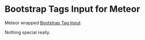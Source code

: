 # Bootstrap Tags Input for Meteor

Meteor wrapped [Bootstrap Tag Input](https://github.com/timschlechter/bootstrap-tagsinput)

Nothing special really.